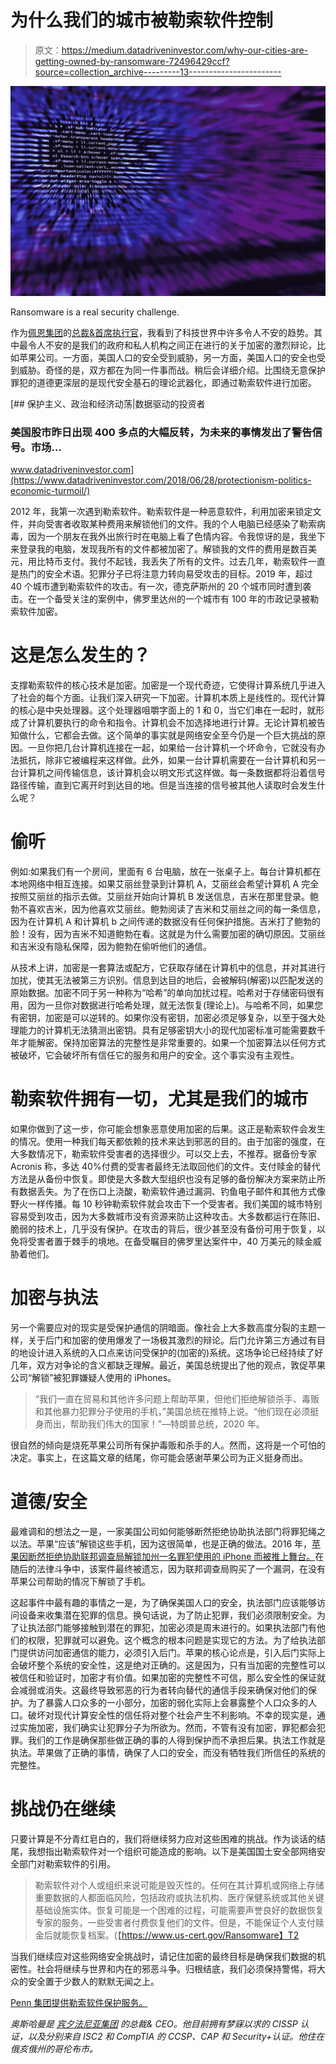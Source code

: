 # 为什么我们的城市被勒索软件控制

> 原文：<https://medium.datadriveninvestor.com/why-our-cities-are-getting-owned-by-ransomware-72496429ccf?source=collection_archive---------13----------------------->

![](img/e7a86e6325151f681c1616be175f13a4.png)

Ransomware is a real security challenge.

作为[佩恩集团](http://www.thepenn.group)的[总裁&首席执行官](https://www.linkedin.com/in/austin-harman-7040199a/)，我看到了科技世界中许多令人不安的趋势。其中最令人不安的是我们的政府和私人机构之间正在进行的关于加密的激烈辩论，比如苹果公司。一方面，美国人口的安全受到威胁，另一方面，美国人口的安全也受到威胁。奇怪的是，双方都在为同一件事而战。稍后会详细介绍。比围绕无意保护罪犯的道德更深层的是现代安全基石的理论武器化，即通过勒索软件进行加密。

[](https://www.datadriveninvestor.com/2018/06/28/protectionism-politics-economic-turmoil/) [## 保护主义、政治和经济动荡|数据驱动的投资者

### 美国股市昨日出现 400 多点的大幅反转，为未来的事情发出了警告信号。市场…

www.datadriveninvestor.com](https://www.datadriveninvestor.com/2018/06/28/protectionism-politics-economic-turmoil/) 

2012 年，我第一次遇到勒索软件。勒索软件是一种恶意软件，利用加密来锁定文件，并向受害者收取某种费用来解锁他们的文件。我的个人电脑已经感染了勒索病毒，因为一个朋友在我外出旅行时在电脑上看了色情内容。令我惊讶的是，我坐下来登录我的电脑，发现我所有的文件都被加密了。解锁我的文件的费用是数百美元，用比特币支付。我付不起钱，我丢失了所有的文件。过去几年，勒索软件一直是热门的安全术语。犯罪分子已将注意力转向易受攻击的目标。2019 年，超过 40 个城市遭到勒索软件的攻击。有一次，德克萨斯州的 20 个城市同时遭到袭击。在一个备受关注的案例中，佛罗里达州的一个城市有 100 年的市政记录被勒索软件加密。

# 这是怎么发生的？

支撑勒索软件的核心技术是加密。加密是一个现代奇迹，它使得计算系统几乎进入了社会的每个方面。让我们深入研究一下加密。计算机本质上是线性的。现代计算的核心是中央处理器。这个处理器咀嚼字面上的 1 和 0，当它们串在一起时，就形成了计算机要执行的命令和指令。计算机会不加选择地进行计算。无论计算机被告知做什么，它都会去做。这个简单的事实就是网络安全至今仍是一个巨大挑战的原因。一旦你把几台计算机连接在一起，如果给一台计算机一个坏命令，它就没有办法抵抗，除非它被编程来这样做。此外，如果一台计算机需要在一台计算机和另一台计算机之间传输信息，该计算机会以明文形式这样做。每一条数据都将沿着信号路径传输，直到它离开时到达目的地。但是当连接的信号被其他人读取时会发生什么呢？

# 偷听

例如:如果我们有一个房间，里面有 6 台电脑，放在一张桌子上。每台计算机都在本地网络中相互连接。如果艾丽丝登录到计算机 A，艾丽丝会希望计算机 A 完全按照艾丽丝的指示去做。艾丽丝开始向计算机 B 发送信息，吉米在那里登录。鲍勃不喜欢吉米，因为他喜欢艾丽丝。鲍勃阅读了吉米和艾丽丝之间的每一条信息，因为在计算机 A 和计算机 b 之间传递的数据没有任何保护措施。吉米打了鲍勃的脸！没有，因为吉米不知道鲍勃在看。这就是为什么需要加密的确切原因。艾丽丝和吉米没有隐私保障，因为鲍勃在偷听他们的通信。

从技术上讲，加密是一套算法或配方，它获取存储在计算机中的信息，并对其进行加扰，使其无法被第三方识别。信息到达目的地后，会被解码(解密)以匹配发送的原始数据。加密不同于另一种称为“哈希”的单向加扰过程。哈希对于存储密码很有用，因为一旦你对数据进行哈希处理，就无法恢复(理论上)。与哈希不同，如果您有密钥，加密是可以逆转的。如果你没有密钥，加密必须足够复杂，以至于强大处理能力的计算机无法猜测出密钥。具有足够密钥大小的现代加密标准可能需要数千年才能解密。保持加密算法的完整性是非常重要的。如果一个加密算法以任何方式被破坏，它会破坏所有信任它的服务和用户的安全。这个事实没有主观性。

# 勒索软件拥有一切，尤其是我们的城市

如果你做到了这一步，你可能会想象恶意使用加密的后果。这正是勒索软件会发生的情况。使用一种我们每天都依赖的技术来达到邪恶的目的。由于加密的强度，在大多数情况下，勒索软件受害者的选择很少。可以交上去，不推荐。据备份专家 Acronis 称，多达 40%付费的受害者最终无法取回他们的文件。支付赎金的替代方法是从备份中恢复。即使是大多数大型组织也没有足够的备份解决方案来防止所有数据丢失。为了在伤口上浇酸，勒索软件通过漏洞、钓鱼电子邮件和其他方式像野火一样传播。每 10 秒钟勒索软件就会攻击下一个受害者。我们美国的城市特别容易受到攻击，因为大多数城市没有资源来防止这种攻击。大多数都运行在陈旧、脆弱的技术上，几乎没有保护。在攻击的背后，很少甚至没有备份可用于恢复，以免将受害者置于棘手的境地。在备受瞩目的佛罗里达案件中，40 万美元的赎金威胁着他们。

# 加密与执法

另一个需要应对的现实是受保护通信的阴暗面。像社会上大多数高度分裂的主题一样，关于后门和加密的使用爆发了一场极其激烈的辩论。后门允许第三方通过有目的地设计进入系统的入口点来访问受保护的(加密的)系统。这场争论已经持续了好几年，双方对争论的含义都缺乏理解。最近，美国总统提出了他的观点，敦促苹果公司“解锁”被犯罪嫌疑人使用的 iPhones。

> “我们一直在贸易和其他许多问题上帮助苹果，但他们拒绝解锁杀手、毒贩和其他暴力犯罪分子使用的手机，”美国总统在推特上说。“他们现在必须挺身而出，帮助我们伟大的国家！”—特朗普总统，2020 年。

很自然的倾向是烧死苹果公司所有保护毒贩和杀手的人。然而，这将是一个可怕的决定。事实上，在这篇文章的结尾，你可能会感谢苹果公司为正义挺身而出。

# 道德/安全

最难调和的想法之一是，一家美国公司如何能够断然拒绝协助执法部门将罪犯绳之以法。苹果“应该”解锁这些手机，因为这很简单，也是正确的做法。2016 年，[苹果因断然拒绝协助联邦调查局解锁加州一名罪犯使用的 iPhone 而被推上舞台。](https://money.cnn.com/2016/02/22/technology/fbi-director-james-comey-apple-san-bernardino-iphone/index.html)在随后的法律斗争中，该案件最终被遗忘，因为联邦调查局购买了一个漏洞，在没有苹果公司帮助的情况下解锁了手机。

这起事件中最有趣的事情之一是，为了确保美国人口的安全，执法部门应该能够访问设备来收集潜在犯罪的信息。换句话说，为了防止犯罪，我们必须限制安全。为了让执法部门能够接触到潜在的罪犯，加密必须是周末进行的。如果执法部门有他们的权限，犯罪就可以避免。这个概念的根本问题是实现它的方法。为了给执法部门提供访问加密通信的能力，必须引入后门。苹果的核心论点是，引入后门实际上会破坏整个系统的安全性，这是绝对正确的。这是因为，只有当加密的完整性可以被信任和验证时，加密才有价值。如果加密的完整性不可信，那么安全性的保证就会减弱或消失。这最终导致邪恶的行为者转向替代的通信手段来确保对他们的保护。为了暴露人口众多的一小部分，加密的弱化实际上会暴露整个人口众多的人口。破坏对现代计算安全性的信任将对整个社会产生不利影响。不幸的现实是，通过实施加密，我们确实让犯罪分子为所欲为。然而，不管有没有加密，罪犯都会犯罪。我们的工作是确保那些做正确的事的人得到保护而不承担后果。执法工作就是执法。苹果做了正确的事情，确保了人口的安全，而没有牺牲我们所信任的系统的完整性。

# 挑战仍在继续

只要计算是不分青红皂白的，我们将继续努力应对这些困难的挑战。作为谈话的结尾，我想指出勒索软件对一个组织可能造成的影响。以下是美国国土安全部网络安全部门对勒索软件的引用。

> 勒索软件对个人或组织来说可能是毁灭性的。任何在其计算机或网络上存储重要数据的人都面临风险，包括政府或执法机构、医疗保健系统或其他关键基础设施实体。恢复可能是一个困难的过程，可能需要声誉良好的数据恢复专家的服务，一些受害者付费恢复他们的文件。但是，不能保证个人支付赎金后就能恢复档案。(【https://www.us-cert.gov/Ransomware】T2

当我们继续应对这些网络安全挑战时，请记住加密的最终目标是确保我们数据的机密性。社会将继续与世界和内在的邪恶斗争。归根结底，我们必须保持警惕，将大众的安全置于少数人的默默无闻之上。

[Penn 集团提供勒索软件保护服务。](https://thepenn.group/implement-security-technologies/)

*奥斯哈曼是* [*宾夕法尼亚集团*](https://thepenn.group/about/) *的总裁& CEO。他目前拥有梦寐以求的 CISSP 认证，以及分别来自 ISC2 和 CompTIA 的 CCSP、CAP 和 Security+认证。他住在俄亥俄州的哥伦布市。*